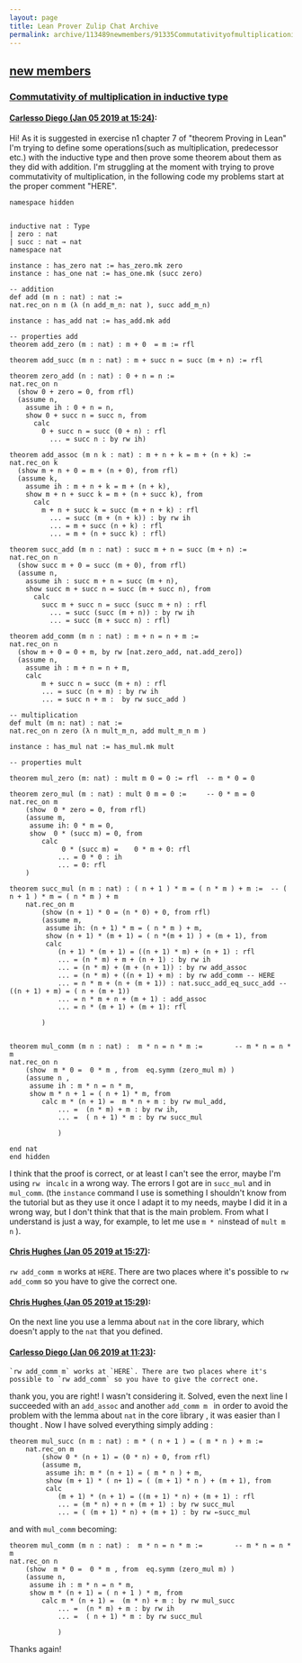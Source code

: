 ```yaml
---
layout: page
title: Lean Prover Zulip Chat Archive 
permalink: archive/113489newmembers/91335Commutativityofmultiplicationininductivetype.html
---
```


## [new members](index.html)
### [Commutativity of multiplication in inductive type](91335Commutativityofmultiplicationininductivetype.html)

#### [Carlesso Diego (Jan 05 2019 at 15:24)](https://leanprover.zulipchat.com/#narrow/stream/113489-new%20members/topic/Commutativity%20of%20multiplication%20in%20inductive%20type/near/154475123):
Hi! As it is suggested in exercise n1 chapter 7 of "theorem Proving in Lean" I'm trying to define some operations(such as multiplication, predecessor etc.) with the inductive type and then prove some theorem about them as they did with addition. I'm struggling at the moment with trying to prove commutativity of multiplication, in the following code my problems start at the proper comment "HERE".

```lean
namespace hidden


inductive nat : Type
| zero : nat
| succ : nat → nat
namespace nat

instance : has_zero nat := has_zero.mk zero
instance : has_one nat := has_one.mk (succ zero)

-- addition
def add (m n : nat) : nat :=
nat.rec_on n m (λ (n add_m_n: nat ), succ add_m_n)

instance : has_add nat := has_add.mk add

-- properties add
theorem add_zero (m : nat) : m + 0  = m := rfl

theorem add_succ (m n : nat) : m + succ n = succ (m + n) := rfl

theorem zero_add (n : nat) : 0 + n = n :=
nat.rec_on n
  (show 0 + zero = 0, from rfl)
  (assume n,
    assume ih : 0 + n = n,
    show 0 + succ n = succ n, from
      calc
        0 + succ n = succ (0 + n) : rfl
          ... = succ n : by rw ih)

theorem add_assoc (m n k : nat) : m + n + k = m + (n + k) :=
nat.rec_on k
  (show m + n + 0 = m + (n + 0), from rfl)
  (assume k,
    assume ih : m + n + k = m + (n + k),
    show m + n + succ k = m + (n + succ k), from
      calc
        m + n + succ k = succ (m + n + k) : rfl
          ... = succ (m + (n + k)) : by rw ih
          ... = m + succ (n + k) : rfl
          ... = m + (n + succ k) : rfl)

theorem succ_add (m n : nat) : succ m + n = succ (m + n) :=
nat.rec_on n
  (show succ m + 0 = succ (m + 0), from rfl)
  (assume n,
    assume ih : succ m + n = succ (m + n),
    show succ m + succ n = succ (m + succ n), from
      calc
        succ m + succ n = succ (succ m + n) : rfl
          ... = succ (succ (m + n)) : by rw ih
          ... = succ (m + succ n) : rfl)

theorem add_comm (m n : nat) : m + n = n + m :=
nat.rec_on n
  (show m + 0 = 0 + m, by rw [nat.zero_add, nat.add_zero])
  (assume n,
    assume ih : m + n = n + m,
    calc
        m + succ n = succ (m + n) : rfl
        ... = succ (n + m) : by rw ih
        ... = succ n + m :  by rw succ_add )

-- multiplication
def mult (m n: nat) : nat := 
nat.rec_on n zero (λ n mult_m_n, add mult_m_n m )

instance : has_mul nat := has_mul.mk mult 

-- properties mult

theorem mul_zero (m: nat) : mult m 0 = 0 := rfl  -- m * 0 = 0

theorem zero_mul (m : nat) : mult 0 m = 0 :=     -- 0 * m = 0
nat.rec_on m 
    (show  0 * zero = 0, from rfl)
    (assume m, 
     assume ih: 0 * m = 0,
     show  0 * (succ m) = 0, from 
        calc 
             0 * (succ m) =    0 * m + 0: rfl  
            ... = 0 * 0 : ih
            ... = 0: rfl
    )

theorem succ_mul (n m : nat) : ( n + 1 ) * m = ( n * m ) + m :=  -- ( n + 1 ) * m = ( n * m ) + m
    nat.rec_on m 
        (show (n + 1) * 0 = (n * 0) + 0, from rfl)
        (assume m,
         assume ih: (n + 1) * m = ( n * m ) + m,
         show (n + 1) * (m + 1) = ( n *(m + 1) ) + (m + 1), from 
         calc 
            (n + 1) * (m + 1) = ((n + 1) * m) + (n + 1) : rfl
            ... = (n * m) + m + (n + 1) : by rw ih
            ... = (n * m) + (m + (n + 1)) : by rw add_assoc
            ... = (n * m) + ((n + 1) + m) : by rw add_comm -- HERE
            ... = n * m + (n + (m + 1)) : nat.succ_add_eq_succ_add -- ((n + 1) + m) = ( n + (m + 1))
            ... = n * m + n + (m + 1) : add_assoc
            ... = n * (m + 1) + (m + 1): rfl

        )


theorem mul_comm (m n : nat) :  m * n = n * m :=        -- m * n = n * m
nat.rec_on n
    (show  m * 0 =  0 * m , from  eq.symm (zero_mul m) )
    (assume n ,
     assume ih : m * n = n * m,
     show m * n + 1 = ( n + 1) * m, from
        calc m * (n + 1) =  m * n + m : by rw mul_add, 
            ... =  (n * m) + m : by rw ih, 
            ... =  ( n + 1) * m : by rw succ_mul 

            )

end nat 
end hidden
```
I think that the proof is correct, or at least I can't see the error, maybe I'm using  ```rw ``` in```calc``` in a wrong way.
The errors I got are in ```succ_mul``` and in ```mul_comm```.
(the ```instance``` command I use is something I shouldn't know from the tutorial but as they use it once I adapt it to my needs, maybe I did it in a wrong way, but I don't think that that is the main problem. From what I understand is just a way, for example, to let me use ```m * n```instead of ```mult m n```  ).

#### [Chris Hughes (Jan 05 2019 at 15:27)](https://leanprover.zulipchat.com/#narrow/stream/113489-new%20members/topic/Commutativity%20of%20multiplication%20in%20inductive%20type/near/154475186):
`rw add_comm m` works at `HERE`. There are two places where it's possible to `rw add_comm` so you have to give the correct one.

#### [Chris Hughes (Jan 05 2019 at 15:29)](https://leanprover.zulipchat.com/#narrow/stream/113489-new%20members/topic/Commutativity%20of%20multiplication%20in%20inductive%20type/near/154475231):
On the next line you use a lemma about `nat` in the core library, which doesn't apply to the `nat` that you defined.

#### [Carlesso Diego (Jan 06 2019 at 11:23)](https://leanprover.zulipchat.com/#narrow/stream/113489-new%20members/topic/Commutativity%20of%20multiplication%20in%20inductive%20type/near/154510669):
```quote
`rw add_comm m` works at `HERE`. There are two places where it's possible to `rw add_comm` so you have to give the correct one.
```
 thank you, you are right! I wasn't considering it. Solved, even the next line I succeeded with an ```add_assoc``` and another  ```add_comm m ```  in order to avoid the problem with the lemma about ```nat``` in the core library  , it was easier than I thought .
 Now I have solved everything simply adding :
```lean
theorem mul_succ (n m : nat) : m * ( n + 1 ) = ( m * n ) + m := 
    nat.rec_on m 
        (show 0 * (n + 1) = (0 * n) + 0, from rfl)
        (assume m,
         assume ih: m * (n + 1) = ( m * n ) + m,
         show (m + 1) * ( n+ 1) = ( (m + 1) * n ) + (m + 1), from 
         calc 
            (m + 1) * (n + 1) = ((m + 1) * n) + (m + 1) : rfl
            ... = (m * n) + n + (m + 1) : by rw succ_mul
            ... = ( (m + 1) * n) + (m + 1) : by rw ←succ_mul  
```
and with ```mul_comm``` becoming:
```lean
theorem mul_comm (m n : nat) :  m * n = n * m :=        -- m * n = n * m
nat.rec_on n
    (show  m * 0 =  0 * m , from  eq.symm (zero_mul m) )
    (assume n,
     assume ih : m * n = n * m,
     show m * (n + 1) = ( n + 1 ) * m, from
        calc m * (n + 1) =  (m * n) + m : by rw mul_succ   
            ... =  (n * m) + m : by rw ih 
            ... =  ( n + 1) * m : by rw succ_mul 

            )
```
Thanks again!

